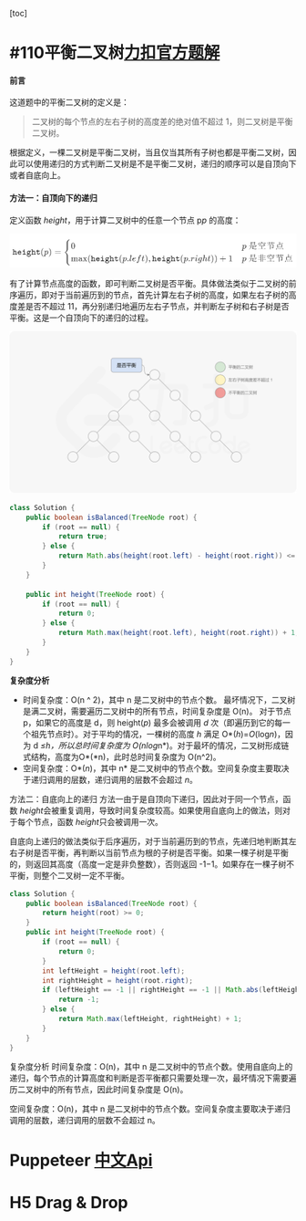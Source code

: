 [toc]

# #110平衡二叉树[力扣官方题解](https://leetcode-cn.com/u/leetcode-solution/)

#### 前言

这道题中的平衡二叉树的定义是：

> 二叉树的每个节点的左右子树的高度差的绝对值不超过 1，则二叉树是平衡二叉树。

根据定义，一棵二叉树是平衡二叉树，当且仅当其所有子树也都是平衡二叉树，因此可以使用递归的方式判断二叉树是不是平衡二叉树，递归的顺序可以是自顶向下或者自底向上。

#### 方法一：自顶向下的递归

定义函数 *height*，用于计算二叉树中的任意一个节点 p*p* 的高度：

![image-20200817145955161](./imgs/image-20200817145955161.png)

有了计算节点高度的函数，即可判断二叉树是否平衡。具体做法类似于二叉树的前序遍历，即对于当前遍历到的节点，首先计算左右子树的高度，如果左右子树的高度差是否不超过 11，再分别递归地遍历左右子节点，并判断左子树和右子树是否平衡。这是一个自顶向下的递归的过程。



![img](./imgs/1_1.png)



```java
class Solution {
    public boolean isBalanced(TreeNode root) {
        if (root == null) {
            return true;
        } else {
            return Math.abs(height(root.left) - height(root.right)) <= 1 && isBalanced(root.left) && isBalanced(root.right);
        }
    }

    public int height(TreeNode root) {
        if (root == null) {
            return 0;
        } else {
            return Math.max(height(root.left), height(root.right)) + 1;
        }
    }
}
```

**复杂度分析**

- 时间复杂度：O(n ^ 2)，其中 n 是二叉树中的节点个数。
  最坏情况下，二叉树是满二叉树，需要遍历二叉树中的所有节点，时间复杂度是 O(n)。
  对于节点 p，如果它的高度是 d，则 height(*p*) 最多会被调用 *d* 次（即遍历到它的每一个祖先节点时）。对于平均的情况，一棵树的高度 *h* 满足 O*(*h*)=*O*(log*n*)，因为 d *≤*h*，所以总时间复杂度为 *O*(*n*log*n*)。对于最坏的情况，二叉树形成链式结构，高度为O*(*n)，此时总时间复杂度为 O(n^2)。
- 空间复杂度：O*(*n*)，其中 n* 是二叉树中的节点个数。空间复杂度主要取决于递归调用的层数，递归调用的层数不会超过 *n*。

方法二：自底向上的递归
方法一由于是自顶向下递归，因此对于同一个节点，函数 *height*会被重复调用，导致时间复杂度较高。如果使用自底向上的做法，则对于每个节点，函数 *height*只会被调用一次。

自底向上递归的做法类似于后序遍历，对于当前遍历到的节点，先递归地判断其左右子树是否平衡，再判断以当前节点为根的子树是否平衡。如果一棵子树是平衡的，则返回其高度（高度一定是非负整数），否则返回 -1−1。如果存在一棵子树不平衡，则整个二叉树一定不平衡。








```java
class Solution {
    public boolean isBalanced(TreeNode root) {
        return height(root) >= 0;
    }
	public int height(TreeNode root) {
        if (root == null) {
            return 0;
        }
        int leftHeight = height(root.left);
        int rightHeight = height(root.right);
        if (leftHeight == -1 || rightHeight == -1 || Math.abs(leftHeight - rightHeight) > 1) {
            return -1;
        } else {
            return Math.max(leftHeight, rightHeight) + 1;
        }
	}
}

```
复杂度分析
时间复杂度：O(n)，其中 n 是二叉树中的节点个数。使用自底向上的递归，每个节点的计算高度和判断是否平衡都只需要处理一次，最坏情况下需要遍历二叉树中的所有节点，因此时间复杂度是 O(n)。

空间复杂度：O(n)，其中 n 是二叉树中的节点个数。空间复杂度主要取决于递归调用的层数，递归调用的层数不会超过 n。



# Puppeteer [中文Api](https://zhaoqize.github.io/puppeteer-api-zh_CN/#/)



# H5 Drag & Drop

